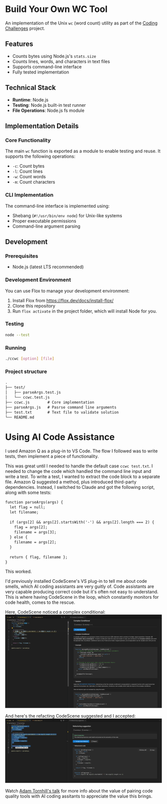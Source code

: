 # Build Your Own WC Tool

An implementation of the Unix `wc` (word count) utility as part of the [Coding Challenges](https://codingchallenges.fyi/challenges/challenge-wc/) project.

## Features

- Counts bytes using Node.js's `stats.size`
- Counts lines, words, and characters in text files
- Supports command-line interface
- Fully tested implementation

## Technical Stack

- **Runtime**: Node.js
- **Testing**: Node.js built-in test runner
- **File Operations**: Node.js fs module

## Implementation Details

### Core Functionality
The main `wc` function is exported as a module to enable testing and reuse. It supports the following operations:
- `-c`: Count bytes
- `-l`: Count lines
- `-w`: Count words
- `-m`: Count characters

### CLI Implementation
The command-line interface is implemented using:
- Shebang (`#!/usr/bin/env node`) for Unix-like systems
- Proper executable permissions
- Command-line argument parsing

## Development

### Prerequisites
- Node.js (latest LTS recommended)

### Development Environment
You can use Flox to manage your development environment:

1. Install Flox from https://flox.dev/docs/install-flox/
1. Clone this repository
1. Run `flox activate` in the project folder, which will install Node for you.

### Testing
```bash
node --test
```

### Running
```bash
./ccwc [option] [file]
```

### Project structure
```
.
├── test/
│   ├── parseArgs.test.js
│   └── ccwc.test.js
├── ccwc.js        # Core implementation
├── parseArgs.js   # Pasrse command line arguments
├── test.txt       # Text file to validate solution
└── README.md
```

# Using AI Code Assistance
I used Amazon Q as a plug-in to VS Code. The flow I followed was to write tests, then implement a piece of functionality.

This was great until I needed to handle the default case `ccwc test.txt`. I needed to change the code which handled the command line input and write a test. To write a test, I wanted to extract the code block to a separate file. Amazon Q suggested a method, plus introduced third-party dependencies. Instead, I switched to Claude and got the following script, along with some tests:

```
function parseArgs(args) {
  let flag = null;
  let filename;

  if (args[2] && args[2].startsWith('-') && args[2].length === 2) {
    flag = args[2];
    filename = args[3];
  } else {
    filename = args[2];
  }

  return { flag, filename };
}
```

This worked.

I'd previously installed CodeScene's VS plug-in to tell me about code smells, which AI coding assistants are very guitly of. Code assistants are very capable producing correct code but it's often not easy to understand. This is where having CodeScene in the loop, which constantly monitors for code health, comes to the rescue.

Here, CodeScene noticed a complex conditional:
![image](docs/complex-conditional.png)

And here's the refacting CodeScene suggested and I accepted:
![image](docs/refactoring-suggestion.png)

Watch [Adam Tornhill's talk](https://www.youtube.com/watch?v=9ciQx0k2bXM) for more info about the value of pairing code quality tools with AI coding assitants to appreciate the value this brings.
